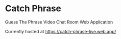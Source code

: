 # Catch Phrase

Guess The Phrase Video Chat Room Web Application

Currently hosted at https://catch-phrase-live.web.app/





